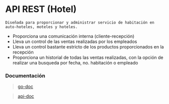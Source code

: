 # API REST (Hotel)
```
Diseñada para proporcionar y administrar servicio de habitación en auto-hoteles, moteles y hoteles.
```

- Proporciona una comunicación interna (cliente-recepción)
- Lleva un control de las ventas realizadas por los empleados
- Lleva un control bastante estricto de los productos proporcionados en la recepción
- Proporciona un historial de todas las ventas realizadas, con la opción de realizar una busqueda por fecha, no. habitación o empleado

### Documentación

>[go-doc](https://pkg.go.dev/github.com/yy-c00/hotel-demo)

>[api-doc](https://documenter.getpostman.com/view/12474312/TW6wKUkQ)
